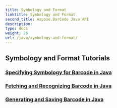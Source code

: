 ```yaml
---
title: Symbology and Format
linktitle: Symbology and Format
second_title: Aspose.BarCode Java API
description: 
type: docs
weight: 26
url: /java/symbology-and-format/
---
```


## Symbology and Format Tutorials
### [Specifying Symbology for Barcode in Java](./specifying-symbology-barcode/)
### [Fetching and Recognizing Barcode in Java](./fetching-recognizing-barcode/)
### [Generating and Saving Barcode in Java](./generating-saving-barcode/)